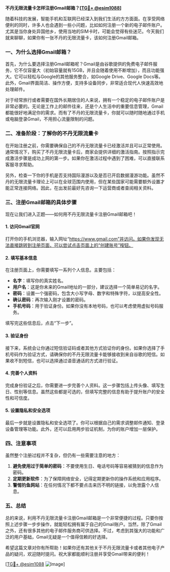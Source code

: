 **不丹无限流量卡怎样注册Gmail邮箱？[[TG💪+ @esim1088](https://t.me/s/esim1088)]**

随着科技的发展，智能手机和互联网已经深入到我们生活的方方面面。在享受网络便利的同时，许多人也会遇到一些小问题，比如如何注册一个新的电子邮件账户。尤其是当你身处异国他乡，使用当地的SIM卡时，可能会觉得有些迷茫。今天我们就来聊聊，如果你有一张不丹的无限流量卡，该如何注册Gmail邮箱。

### 一、为什么选择Gmail邮箱？

首先，为什么要选择注册Gmail邮箱呢？Gmail是由谷歌提供的免费电子邮件服务，它不仅容量大（初始容量就有15GB，并且会随着使用不断增加），而且功能强大。它可以轻松与Google的其他服务整合，如Google Drive、Google Docs等。此外，Gmail界面简洁、操作方便，支持多设备同步，非常适合现代人快速高效地处理邮件。

对于经常旅行或者需要在国外长期居住的人来说，拥有一个稳定的电子邮件账户是非常必要的。无论是工作上的邮件往来，还是个人生活中的重要信息管理，Gmail都能很好地满足你的需求。而有了不丹的无限流量卡，你就可以随时随地通过手机或电脑登录Gmail，不用担心流量限制的问题。

### 二、准备阶段：了解你的不丹无限流量卡

在开始注册之前，你需要确保自己的不丹无限流量卡已经激活并且可以正常使用。通常情况下，购买了不丹无限流量卡后，商家会提供详细的激活指南。按照指示完成激活步骤是成功上网的第一步。如果你在激活过程中遇到了困难，可以直接联系客服寻求帮助。

另外，检查一下你的手机是否支持国际漫游以及是否已开启数据漫游功能。虽然不丹的无限流量卡理论上可以在全球范围内使用，但在某些国家可能需要额外设置才能正常连接网络。因此，在出发前最好先咨询一下运营商或者查阅相关资料。

### 三、注册Gmail邮箱的具体步骤

现在让我们进入正题——如何用不丹无限流量卡注册Gmail邮箱吧！

#### 1. 访问Gmail官网

打开你的手机浏览器，输入网址“https://www.gmail.com”并访问。如果你发现无法直接跳转到注册页面，可以尝试点击页面上的“创建账号”按钮。

#### 2. 填写基本信息

在注册页面上，你需要填写一系列个人信息。主要包括：
- **名字**：填写你的真实姓名。
- **用户名**：这是你未来的Gmail地址的一部分，建议选择一个简单易记的名字。
- **密码**：设置一个强密码，包含大小写字母、数字和特殊字符，以提高安全性。
- **确认密码**：再次输入刚才设置的密码。
- **手机号码**：用于验证身份。如果你没有本地号码，也可以考虑使用虚拟号码服务。

填写完这些信息后，点击“下一步”。

#### 3. 验证身份

接下来，系统会让你通过短信验证码或者其他方式验证你的身份。如果你选择了手机号码作为验证方式，请确保你的不丹无限流量卡能够接收到来自谷歌的短信。如果收不到短信，也可以选择通过语音通话的方式进行验证。

#### 4. 完善个人资料

完成身份验证之后，你需要进一步完善个人资料。这一步骤包括上传头像、填写生日、性别等信息。虽然这些都是可选的，但填写完整的信息有助于提升账户的安全性和可信度。

#### 5. 设置隐私和安全选项

最后一步就是设置隐私和安全选项了。你可以根据自己的需求调整邮件通知、登录设备管理等功能。此外，还可以启用两步验证机制，为你的账户增加一层保护。

### 四、注意事项

虽然整个注册过程并不复杂，但仍有一些需要注意的地方：

1. **避免使用过于简单的密码**：不要使用生日、电话号码等容易被猜到的信息作为密码。
2. **定期更新软件**：为了保障网络安全，记得定期更新你的操作系统和应用程序。
3. **警惕钓鱼网站**：在任何情况下都不要点击来历不明的链接，以免泄露个人信息。

### 五、总结

总的来说，利用不丹无限流量卡注册Gmail邮箱是一个非常便捷的过程。只要你按照上述步骤一步步操作，就能轻松拥有属于自己的Gmail账户。当然，除了Gmail之外，还有很多其他的电子邮件服务商可供选择。不过，考虑到其强大的功能和广泛的用户基础，Gmail无疑是一个值得信赖的好选择。

希望这篇文章对你有所帮助！如果你还有其他关于不丹无限流量卡或者其他电子产品的疑问，欢迎随时提问。祝大家都能顺利注册并享受Gmail带来的便利！

[[TG💪+ @esim1088](https://t.me/s/esim1088) ![Image](https://i.postimg.cc/4NQfJmqS/Snipaste-2025-05-13-00-14-12.png)]